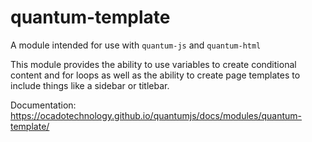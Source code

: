 # quantum-template

A module intended for use with `quantum-js` and `quantum-html`

This module provides the ability to use variables to create conditional content
and for loops as well as the ability to create page templates to include things
like a sidebar or titlebar.

Documentation:
https://ocadotechnology.github.io/quantumjs/docs/modules/quantum-template/
